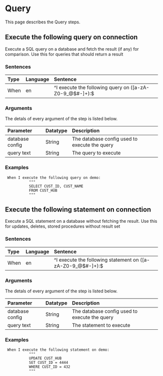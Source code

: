 # Query
This page describes the Query steps.

## Execute the following query on connection
Execute a SQL query on a database and fetch the result (if any) for comparison. Use this for queries that should return a result


### Sentences
| Type          | Language         | Sentence      |
|:---           |:---              |:---           |
| When | en | ^I execute the following query on ([a-zA-Z0-9_@$#-]+):$ |


### Arguments
The detals of every argument of the step is listed below.

| Parameter    | Datatype          | Description          |
|:---          |:---               |:---                  |
|database config | String | The database config used to execute the query |
|query text | String | The query to execute |

### Examples


```gherkin
 When I execute the following query on demo:
           """
           SELECT CUST_ID, CUST_NAME
           FROM CUST_HUB
           """
```

## Execute the following statement on connection
Execute a SQL statement on a database without fetching the result. Use this for updates, deletes, stored procedures without result set


### Sentences
| Type          | Language         | Sentence      |
|:---           |:---              |:---           |
| When | en | ^I execute the following statement on ([a-zA-Z0-9_@$#-]+):$ |


### Arguments
The detals of every argument of the step is listed below.

| Parameter    | Datatype          | Description          |
|:---          |:---               |:---                  |
|database config | String | The database config used to execute the query |
|query text | String | The statement to execute |

### Examples


```gherkin
 When I execute the following statement on demo:
           """
           UPDATE CUST_HUB
           SET CUST_ID = 4444
           WHERE CUST_ID = 432
           """
```


